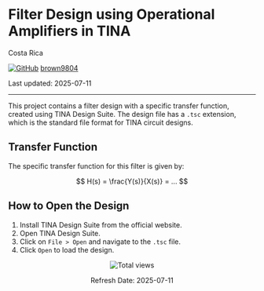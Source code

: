 # Filter Design using Operational Amplifiers in TINA

Costa Rica

[![GitHub](https://img.shields.io/badge/--181717?logo=github&logoColor=ffffff)](https://github.com/)
[brown9804](https://github.com/brown9804)

Last updated: 2025-07-11

------------------------------------------

This project contains a filter design with a specific transfer function, created using TINA Design Suite. The design file has a `.tsc` extension, which is the standard file format for TINA circuit designs.

## Transfer Function

The specific transfer function for this filter is given by:

$$ H(s) = \frac{Y(s)}{X(s)} = ... $$

## How to Open the Design

1. Install TINA Design Suite from the official website.
2. Open TINA Design Suite.
3. Click on `File > Open` and navigate to the `.tsc` file.
4. Click `Open` to load the design.

<!-- START BADGE -->
<div align="center">
  <img src="https://img.shields.io/badge/Total%20views-1022-limegreen" alt="Total views">
  <p>Refresh Date: 2025-07-11</p>
</div>
<!-- END BADGE -->

